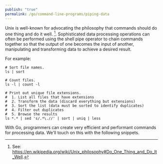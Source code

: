 ```yaml
---
publish: "true"
permalink: /go/command-line-programs/piping-data
---
```


Unix is well-known for advocating the philosophy that commands should do one thing and do it well. [^1]. Sophisticated data processing operations can often be performed using the shell pipe operator to chain commands together so that the output of one becomes the input of another, manipulating and transforming data to achieve a desired result.

For example:

```
# Sort file names.
ls | sort

# Count files.
ls -l | count -l

# Print out unique file extensions.
#  1. List all files that have extensions
#  2. Transform the data (discard everything but extensions)
#  3. Sort the list (data must be sorted to identify duplicates)
#  4. Filter out duplicates
#  5. Browse the results
ls *.* | sed 's/.*\.//' | sort | uniq | less
```

With Go, programmers can create very efficient and performant commands for 
processing data. We'll touch on this with the following snippets.


[^1]: See: https://en.wikipedia.org/wiki/Unix_philosophy#Do_One_Thing_and_Do_It_Well.

